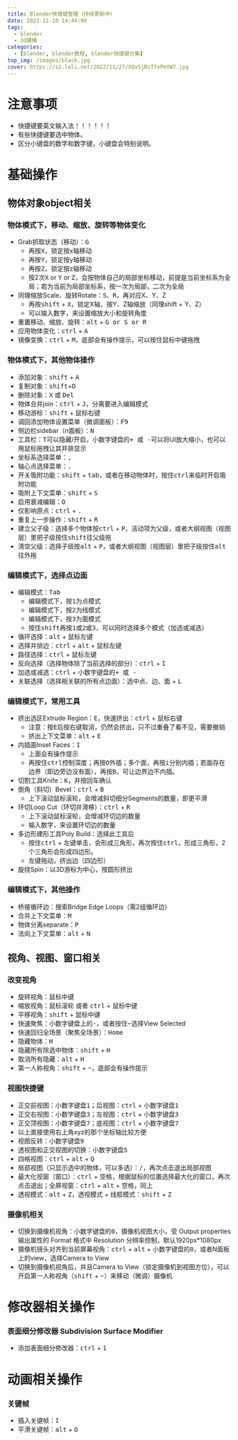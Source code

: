 ```yaml
---
title: Blender快捷键整理（持续更新中）
date: 2022-11-10 14:44:00
tags: 
  - blender
  - 3d建模
categories:
  - [blender, blender教程, blender快捷键合集]
top_img: /images/black.jpg
cover: https://s2.loli.net/2022/11/27/XQx5jBsTfePmYW7.jpg
---
```


# 注意事项
* 快捷键要英文输入法！！！！！！
* 有些快捷键要选中物体。
* 区分小键盘的数字和数字键，小键盘会特别说明。

# 基础操作
## 物体对象object相关
### 物体模式下，移动、缩放、旋转等物体变化
* Grab抓取状态（移动）：<kbd>G</kbd>
    - 再按<kbd>X</kbd>，锁定按x轴移动
    - 再按<kbd>Y</kbd>，锁定按y轴移动
    - 再按<kbd>Z</kbd>，锁定按z轴移动
    - 按2次<kbd>X</kbd> or <kbd>Y</kbd> or <kbd>Z</kbd>，会按物体自己的局部坐标移动，前提是当前坐标系为全局；若为当前为局部坐标系，按一次为局部，二次为全局
* 同理缩放Scale、旋转Rotate：<kbd>S</kbd>、<kbd>R</kbd>，再对应X、Y、Z
    - 再按<kbd>shift</kbd> + <kbd>X</kbd>，锁定X轴，按Y、Z轴缩放（同理shift + Y、Z）
    - 可以输入数字，来设置缩放大小和旋转角度
* 重置移动、缩放、旋转：<kbd>alt</kbd> + <kbd>G or S or R</kbd>
* 应用物体变化：<kbd>ctrl</kbd> + <kbd>A</kbd>
* 镜像变换：<kbd>ctrl</kbd> + <kbd>M</kbd>，底部会有操作提示，可以按住<kbd>鼠标中键</kbd>拖拽

### 物体模式下，其他物体操作
* 添加对象：<kbd>shift</kbd> + <kbd>A</kbd>
* 复制对象：<kbd>shift</kbd>+<kbd>D</kbd>
* 删除对象：<kbd>X</kbd> 或 <kbd>Del</kbd>
* 物体合并join：<kbd>ctrl</kbd> + <kbd>J</kbd>，分离要进入编辑模式
* 移动游标：<kbd>shift</kbd> + <kbd>鼠标右键</kbd>
* 调回添加物体设置菜单（微调面板）：<kbd>F9</kbd>
* 侧边栏sidebar（n面板）：<kbd>N</kbd>
* 工具栏：<kbd>T</kbd>可以隐藏/开启，小数字键盘的<kbd>+ 或 -</kbd>可以将UI放大缩小，也可以用鼠标拖拽让其并排显示
* 坐标系选择菜单：<kbd>,</kbd>
* 轴心点选择菜单：<kbd>.</kbd>
* 开关吸附功能：<kbd>shift</kbd> + <kbd>tab</kbd>，或者在移动物体时，按住<kbd>ctrl</kbd>来临时开启吸附功能
* 吸附上下文菜单：<kbd>shift</kbd> + <kbd>S</kbd>
* 启用衰减编辑：<kbd>O</kbd>
* 仅影响原点：<kbd>ctrl</kbd> + <kbd>.</kbd>
* 重复上一步操作：<kbd>shift</kbd> + <kbd>R</kbd>
* 建立父子级：选择多个物体按<kbd>ctrl</kbd> + <kbd>P</kbd>，活动项为父级，或者大纲视图（视图层）里把子级按住<kbd>shift</kbd>往父级拖
* 清空父级：选择子级按<kbd>alt</kbd> + <kbd>P</kbd>，或者大纲视图（视图层）里把子级按住<kbd>alt</kbd>往外拖

### 编辑模式下，选择点边面
* 编辑模式：<kbd>Tab</kbd>
    - 编辑模式下，按<kbd>1</kbd>为点模式
    - 编辑模式下，按<kbd>2</kbd>为线模式
    - 编辑模式下，按<kbd>3</kbd>为面模式
    - 按住<kbd>shift</kbd>再按<kbd>1或2或3</kbd>，可以同时选择多个模式（加选或减选）
* 循环选择：<kbd>alt</kbd> + <kbd>鼠标左键</kbd>
* 选择并排边：<kbd>ctrl</kbd>  + <kbd>alt</kbd>  + <kbd>鼠标左键</kbd>
* 路径选择：<kbd>ctrl</kbd> + 鼠标左键
* 反向选择（选择物体除了当前选择的部分）：<kbd>ctrl</kbd> + <kbd>I</kbd>
* 加选或减选：<kbd>ctrl</kbd> + 小数字键盘的<kbd>+ 或 -</kbd>
* 关联选择（选择相关联的所有点边面）：选中点、边、面 + <kbd>L</kbd>

### 编辑模式下，常用工具
* 挤出选区Extrude Region：<kbd>E</kbd>，快速挤出：<kbd>ctrl</kbd> + <kbd>鼠标右键</kbd>
    - 注意：按<kbd>E</kbd>后按右键取消，仍然会挤出，只不过重叠了看不见，需要撤销
    - 挤出上下文菜单：<kbd>alt</kbd>  + <kbd>E</kbd>
* 内插面Inset Faces：<kbd>I</kbd>
    - 上面会有操作提示
    - 再按住<kbd>ctrl</kbd>控制深度；再按<kbd>O</kbd>外插；多个面，再按<kbd>i</kbd>分别内插；若面存在边界（即边旁边没有面），再按<kbd>B</kbd>，可让边界边不内插。
* 切割工具Knife：<kbd>K</kbd>，并按回车确认
* 倒角（斜切）Bevel：<kbd>ctrl</kbd> + <kbd>B</kbd>
    - 上下滚动鼠标滚轮，会增减斜切细分Segments的数量，即更平滑
* 环切Loop Cut（环切并滑移）：<kbd>ctrl</kbd> + <kbd>R</kbd>
    - 上下滚动鼠标滚轮，会增减环切边的数量
    - 输入数字，来设置环切边的数量
* 多边形建形工具Poly Build：选择此工具后
    - 按住<kbd>ctrl</kbd> + <kbd>左键单击</kbd>，会形成三角形，再次按住<kbd>ctrl</kbd>，形成三角形，2个三角形会形成四边形。
    - <kbd>左键拖动</kbd>，挤出边（四边形）
* 旋绕Spin：以3D游标为中心，按圆形挤出

### 编辑模式下，其他操作
* 桥接循环边：搜索Bridge Edge Loops（需2组循环边）
* 合并上下文菜单：<kbd>M</kbd>
* 物体分离separate：<kbd>P</kbd>
* 法向上下文菜单：<kbd>alt</kbd>  + <kbd>N</kbd>

## 视角、视图、窗口相关
### 改变视角
* 旋转视角：<kbd>鼠标中键</kbd>
* 缩放视角：<kbd>鼠标滚轮</kbd> 或者 <kbd>ctrl</kbd> + <kbd>鼠标中键</kbd>
* 平移视角：<kbd>shift</kbd> + <kbd>鼠标中键</kbd>
* 快速聚焦：小数字键盘上的<kbd>·</kbd>，或者按住<kbd>~</kbd>选择View Selected
* 快速回归全场景（聚焦全场景）：<kbd>Home</kbd>
* 隐藏物体：<kbd>H</kbd>
* 隐藏所有除选中物体：<kbd>shift</kbd> + <kbd>H</kbd>
* 取消所有隐藏：<kbd>alt</kbd> + <kbd>H</kbd>
* 第一人称视角：<kbd>shift</kbd> + <kbd>~</kbd>，底部会有操作提示

### 视图快捷键
* 正交前视图：小数字键盘<kbd>1</kbd>；后视图：<kbd>ctrl</kbd> + 小数字键盘<kbd>1</kbd>
* 正交右视图：小数字键盘<kbd>3</kbd>；左视图：<kbd>ctrl</kbd> + 小数字键盘<kbd>3</kbd>
* 正交顶视图：小数字键盘<kbd>7</kbd>；底视图：<kbd>ctrl</kbd> + 小数字键盘<kbd>7</kbd>
* 以上直接使用右上角xyz的那个坐标轴比较方便
* 视图反转：小数字键盘<kbd>9</kbd>
* 透视图和正交视图的切换：小数字键盘<kbd>5</kbd>
* 四格视图：<kbd>ctrl</kbd> + <kbd>alt</kbd> + <kbd>Q</kbd>
* 局部视图（只显示选中的物体，可以多选）：<kbd>/</kbd>，再次点击退出局部视图
* 最大化视窗（窗口）：<kbd>ctrl</kbd> + <kbd>空格</kbd>，根据鼠标的位置选择最大化的窗口，再次点击退出；全屏视窗：<kbd>ctrl</kbd> + <kbd>alt</kbd> + <kbd>空格</kbd>，同上
* 透视模式：<kbd>alt</kbd> + <kbd>Z</kbd>，透视模式 + 线框模式：<kbd>shift</kbd> + <kbd>Z</kbd>

### 摄像机相关
* 切换到摄像机视角：小数字键盘的<kbd>0</kbd>，摄像机视图大小，受 Output properties 输出属性的 Format 格式中 Resolution 分辨率控制，默认1920px*1080px
* 摄像机镜头对齐到当前屏幕视角：<kbd>ctrl</kbd> + <kbd>alt</kbd> + 小数字键盘的<kbd>0</kbd>，或者N面板上的view，选择Camera to View
* 切换到摄像机视角后，并且Camera to View（锁定摄像机到视图方位），可以开启第一人称视角（<kbd>shift</kbd> + <kbd>~</kbd>）来移动（微调）摄像机


# 修改器相关操作

### 表面细分修改器 Subdivision Surface Modifier
* 添加表面细分修改器：<kbd>ctrl</kbd> + <kbd>1</kbd>

# 动画相关操作

### 关键帧
* 插入关键帧：<kbd>I</kbd>
* 平滑关键帧：<kbd>alt</kbd> + <kbd>O</kbd>
